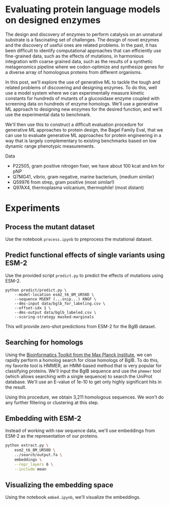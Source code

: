 # Evaluating protein language models on designed enzymes  


The design and discovery of enzymes to perform catalysis on an unnatural substrate is a fascinating set of challenges. The design of novel enzymes and the discovery of useful ones are related problems. In the past, it has been difficult to identify computational approaches that can efficiently use fine-grained data, such as the effects of mutations, in harmonious integration with coarse grained data, such as the results of a synthetic metagenomics pipeline where we codon-optimize and synthesize genes for a diverse array of homologous proteins from different organisms. 

In this post, we'll explore the use of generative ML to tackle the tough and related problems of discovering and designing enzymes. To do this, well use a model system where we can experimentally measure kinetic constants for hundreds of mutants of a glucosidase enzyme coupled with screening data on hundreds of enzyme homologs. We'll use a generative ML approach to designing new enzymes for the desired function, and we'll use the experimental data to benchmark. 

We'll then use this to construct a difficult evaluation procedure for generative ML approaches to protein design, the Bagel Family Eval, that we can use to evaluate generative ML approaches for protein engineering in a way that is largely complementary to existing benchmarks based on low dynamic range phenotypic measurements. 

Data
- P22505, gram positive nitrogen fixer, we have about 100 kcat and km for pNP
- Q7MG41, vibrio, gram negative, marine bacterium, (medium similar)
- Q59976 from strep, gram positive (most similar!)
- Q97AX4, thermoplasma volcanium, thermophile! (most distant)



# Experiments 

## Process the mutant dataset 

Use the notebook `process.ipynb` to preprocess the mutational dataset. 

## Predict functional effects of single variants using ESM-2 

Use the provided script `predict.py` to predict the effects of mutations using ESM-2. 

```shell
python predict/predict.py \
	--model-location esm2_t6_8M_UR50D \
	--sequence MSENT (...snip...) KNGF \
	--dms-input data/bglb_for_labeling.csv \
	--offset-idx 1 \
	--dms-output data/bglb_labeled.csv \
	--scoring-strategy masked-marginals
```

This will provide zero-shot predictions from ESM-2 for the BglB dataset. 

## Searching for homologs 

Using the [Bioinformatics Toolkit from the Max Planck Institute](https://toolkit.tuebingen.mpg.de/), we can rapidly perform a homolog search for close homologs of BglB. To do this, my favorite tool is HMMER, an HMM-based method that is very popular for classifying proteins. We'll input the BglB sequence and use the `phmmer` tool (which allows searching with a single sequence) to search the UniProt database. We'll use an E-value of 1e-10 to get only highly significant hits in the result. 

Using this procedure, we obtain 3,211 homologous sequences. We won't do any further filtering or clustering at this step. 

## Embedding with ESM-2 

Instead of working with raw sequence data, we'll use embeddings from ESM-2 as the representation of our proteins. 

```bash
python extract.py \
	esm2_t6_8M_UR50D \
	../search/output.fa \
	embeddings \
	--repr_layers 6 \
	--include mean
```

## Visualizing the embedding space 

Using the notebook `embed.ipynb`, we'll visualize the embeddings. 
